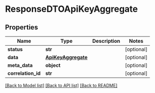 # ResponseDTOApiKeyAggregate

## Properties
Name | Type | Description | Notes
------------ | ------------- | ------------- | -------------
**status** | **str** |  | [optional] 
**data** | [**ApiKeyAggregate**](ApiKeyAggregate.md) |  | [optional] 
**meta_data** | **object** |  | [optional] 
**correlation_id** | **str** |  | [optional] 

[[Back to Model list]](../README.md#documentation-for-models) [[Back to API list]](../README.md#documentation-for-api-endpoints) [[Back to README]](../README.md)

